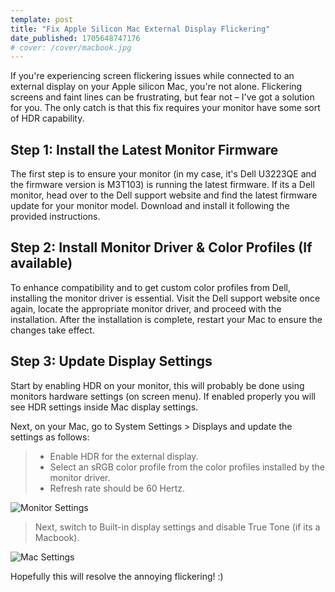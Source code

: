 ```yaml
---
template: post
title: "Fix Apple Silicon Mac External Display Flickering"
date_published: 1705648747176
# cover: /cover/macbook.jpg
---
```


If you're experiencing screen flickering issues while connected to an external display on your Apple silicon Mac, you're not alone.
Flickering screens and faint lines can be frustrating, but fear not – I've got a solution for you. The only catch is that this fix requires your monitor have some sort of HDR capability.

## Step 1: Install the Latest Monitor Firmware

The first step is to ensure your monitor (in my case, it's Dell U3223QE and the firmware version is M3T103) is running the latest firmware.
If its a Dell monitor, head over to the Dell support website and find the latest firmware update for your monitor model.
Download and install it following the provided instructions.

## Step 2: Install Monitor Driver & Color Profiles (If available)

To enhance compatibility and to get custom color profiles from Dell, installing the monitor driver is essential.
Visit the Dell support website once again, locate the appropriate monitor driver, and proceed with the installation.
After the installation is complete, restart your Mac to ensure the changes take effect.

## Step 3: Update Display Settings

Start by enabling HDR on your monitor, this will probably be done using monitors hardware settings (on screen menu).
If enabled properly you will see HDR settings inside Mac display settings.

Next, on your Mac, go to System Settings > Displays and update the settings as follows:

> - Enable HDR for the external display.
> - Select an sRGB color profile from the color profiles installed by the monitor driver.
> - Refresh rate should be 60 Hertz.

![Monitor Settings](/images/monitor-settings.png "Monitor Settings")

> Next, switch to Built-in display settings and disable True Tone (if its a Macbook).

![Mac Settings](/images/mac-settings.png "Mac Settings")

Hopefully this will resolve the annoying flickering! :)

